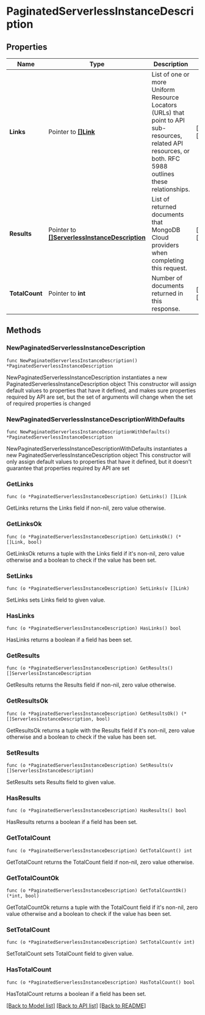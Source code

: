 # PaginatedServerlessInstanceDescription

## Properties

Name | Type | Description | Notes
------------ | ------------- | ------------- | -------------
**Links** | Pointer to [**[]Link**](Link.md) | List of one or more Uniform Resource Locators (URLs) that point to API sub-resources, related API resources, or both. RFC 5988 outlines these relationships. | [optional] [readonly] 
**Results** | Pointer to [**[]ServerlessInstanceDescription**](ServerlessInstanceDescription.md) | List of returned documents that MongoDB Cloud providers when completing this request. | [optional] [readonly] 
**TotalCount** | Pointer to **int** | Number of documents returned in this response. | [optional] [readonly] 

## Methods

### NewPaginatedServerlessInstanceDescription

`func NewPaginatedServerlessInstanceDescription() *PaginatedServerlessInstanceDescription`

NewPaginatedServerlessInstanceDescription instantiates a new PaginatedServerlessInstanceDescription object
This constructor will assign default values to properties that have it defined,
and makes sure properties required by API are set, but the set of arguments
will change when the set of required properties is changed

### NewPaginatedServerlessInstanceDescriptionWithDefaults

`func NewPaginatedServerlessInstanceDescriptionWithDefaults() *PaginatedServerlessInstanceDescription`

NewPaginatedServerlessInstanceDescriptionWithDefaults instantiates a new PaginatedServerlessInstanceDescription object
This constructor will only assign default values to properties that have it defined,
but it doesn't guarantee that properties required by API are set

### GetLinks

`func (o *PaginatedServerlessInstanceDescription) GetLinks() []Link`

GetLinks returns the Links field if non-nil, zero value otherwise.

### GetLinksOk

`func (o *PaginatedServerlessInstanceDescription) GetLinksOk() (*[]Link, bool)`

GetLinksOk returns a tuple with the Links field if it's non-nil, zero value otherwise
and a boolean to check if the value has been set.

### SetLinks

`func (o *PaginatedServerlessInstanceDescription) SetLinks(v []Link)`

SetLinks sets Links field to given value.

### HasLinks

`func (o *PaginatedServerlessInstanceDescription) HasLinks() bool`

HasLinks returns a boolean if a field has been set.

### GetResults

`func (o *PaginatedServerlessInstanceDescription) GetResults() []ServerlessInstanceDescription`

GetResults returns the Results field if non-nil, zero value otherwise.

### GetResultsOk

`func (o *PaginatedServerlessInstanceDescription) GetResultsOk() (*[]ServerlessInstanceDescription, bool)`

GetResultsOk returns a tuple with the Results field if it's non-nil, zero value otherwise
and a boolean to check if the value has been set.

### SetResults

`func (o *PaginatedServerlessInstanceDescription) SetResults(v []ServerlessInstanceDescription)`

SetResults sets Results field to given value.

### HasResults

`func (o *PaginatedServerlessInstanceDescription) HasResults() bool`

HasResults returns a boolean if a field has been set.

### GetTotalCount

`func (o *PaginatedServerlessInstanceDescription) GetTotalCount() int`

GetTotalCount returns the TotalCount field if non-nil, zero value otherwise.

### GetTotalCountOk

`func (o *PaginatedServerlessInstanceDescription) GetTotalCountOk() (*int, bool)`

GetTotalCountOk returns a tuple with the TotalCount field if it's non-nil, zero value otherwise
and a boolean to check if the value has been set.

### SetTotalCount

`func (o *PaginatedServerlessInstanceDescription) SetTotalCount(v int)`

SetTotalCount sets TotalCount field to given value.

### HasTotalCount

`func (o *PaginatedServerlessInstanceDescription) HasTotalCount() bool`

HasTotalCount returns a boolean if a field has been set.


[[Back to Model list]](../README.md#documentation-for-models) [[Back to API list]](../README.md#documentation-for-api-endpoints) [[Back to README]](../README.md)


